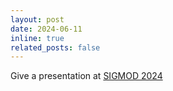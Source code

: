 ```yaml
---
layout: post
date: 2024-06-11
inline: true
related_posts: false
---
```


Give a presentation at [SIGMOD 2024](https://2024.sigmod.org/)